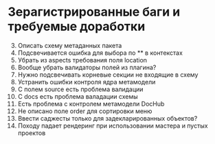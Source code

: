 # Зерагистрированные баги и требуемые доработки

3. Описать схему метаданных пакета
4. Подсвечивается ошибка для выбора по ** в контекстах
5. Убрать из aspects требования поля location
6. Вообще убрать валидаторы полей из плагина?
8. Нужно подсвечивать корневые секции не входящие в схему
9. Устранить ошибки контроля ядра метамодели
10. С полем source есть проблема валидации
11. С docs есть проблема валадации схемы
12. Есть проблема с контролем метамодели DocHub
13. Не описано поле order для сортировки меню
14. Ввести саджесты только для задекларированных объектов?  
15. Походу падает рендеринг при использовании мастера и пустых проектов